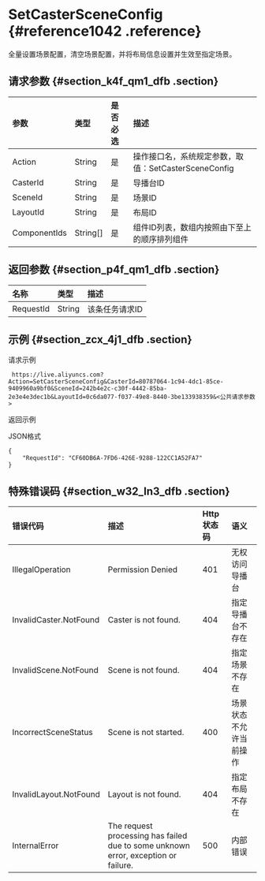 # SetCasterSceneConfig {#reference1042 .reference}

全量设置场景配置，清空场景配置，并将布局信息设置并生效至指定场景。

## 请求参数 {#section_k4f_qm1_dfb .section}

|参数|类型|是否必选|描述|
|:-|:-|:---|:-|
|Action|String|是|操作接口名，系统规定参数，取值：SetCasterSceneConfig|
|CasterId|String|是|导播台ID|
|SceneId|String|是|场景ID|
|LayoutId|String|是|布局ID|
|ComponentIds|String\[\]|是|组件ID列表，数组内按照由下至上的顺序排列组件|

## 返回参数 {#section_p4f_qm1_dfb .section}

|名称|类型|描述|
|:-|:-|:-|
|RequestId|String|该条任务请求ID|

## 示例 {#section_zcx_4j1_dfb .section}

请求示例

```
 https://live.aliyuncs.com?Action=SetCasterSceneConfig&CasterId=80787064-1c94-4dc1-85ce-9409960a9bf0&SceneId=242b4e2c-c30f-4442-85ba-2e3e4e3dec1b&LayoutId=0c6da077-f037-49e8-8440-3be133938359&<公共请求参数>
```

返回示例

JSON格式

```
{
    "RequestId": "CF60DB6A-7FD6-426E-9288-122CC1A52FA7"
}
```

## 特殊错误码 {#section_w32_ln3_dfb .section}

|错误代码|描述|Http 状态码|语义|
|:---|:-|:-------|:-|
|IllegalOperation|Permission Denied|401|无权访问导播台|
|InvalidCaster.NotFound|Caster is not found.|404|指定导播台不存在|
|InvalidScene.NotFound|Scene is not found.|404|指定场景不存在|
|IncorrectSceneStatus|Scene is not started.|400|场景状态不允许当前操作|
|InvalidLayout.NotFound|Layout is not found.|404|指定布局不存在|
|InternalError|The request processing has failed due to some unknown error, exception or failure.|500|内部错误|

